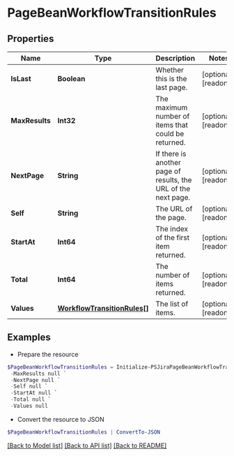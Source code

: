 # PageBeanWorkflowTransitionRules
## Properties

Name | Type | Description | Notes
------------ | ------------- | ------------- | -------------
**IsLast** | **Boolean** | Whether this is the last page. | [optional] [readonly] 
**MaxResults** | **Int32** | The maximum number of items that could be returned. | [optional] [readonly] 
**NextPage** | **String** | If there is another page of results, the URL of the next page. | [optional] [readonly] 
**Self** | **String** | The URL of the page. | [optional] [readonly] 
**StartAt** | **Int64** | The index of the first item returned. | [optional] [readonly] 
**Total** | **Int64** | The number of items returned. | [optional] [readonly] 
**Values** | [**WorkflowTransitionRules[]**](WorkflowTransitionRules.md) | The list of items. | [optional] [readonly] 

## Examples

- Prepare the resource
```powershell
$PageBeanWorkflowTransitionRules = Initialize-PSJiraPageBeanWorkflowTransitionRules  -IsLast null `
 -MaxResults null `
 -NextPage null `
 -Self null `
 -StartAt null `
 -Total null `
 -Values null
```

- Convert the resource to JSON
```powershell
$PageBeanWorkflowTransitionRules | ConvertTo-JSON
```

[[Back to Model list]](../README.md#documentation-for-models) [[Back to API list]](../README.md#documentation-for-api-endpoints) [[Back to README]](../README.md)

